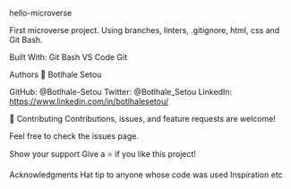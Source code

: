 hello-microverse

First microverse project. Using branches, linters, .gitignore, html, css and Git Bash.

Built With:
Git Bash
VS Code
Git

Authors
👤 Botlhale Setou

GitHub: @Botlhale-Setou
Twitter: @Botlhale_Setou
LinkedIn: https://www.linkedin.com/in/botlhalesetou/

🤝 Contributing
Contributions, issues, and feature requests are welcome!

Feel free to check the issues page.

Show your support
Give a ⭐️ if you like this project!

Acknowledgments
Hat tip to anyone whose code was used
Inspiration
etc